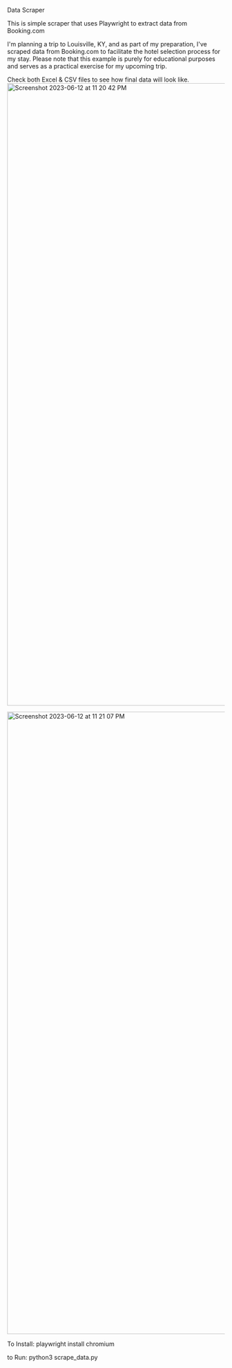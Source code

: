 Data Scraper


This is simple scraper that uses Playwright to extract data from Booking.com

I'm planning a trip to Louisville, KY, and as part of my preparation, I've scraped data from Booking.com to facilitate the hotel selection process for my stay.
Please note that this example is purely for educational purposes and serves as a practical exercise for my upcoming trip.



Check both Excel & CSV files to see how final data will look like.
<img width="1440" alt="Screenshot 2023-06-12 at 11 20 42 PM" src="https://github.com/MagdaSlifierz/DataScraper/assets/49603115/f2b02e34-cf81-47ad-9dcb-d1a05590fe4a">

<img width="1440" alt="Screenshot 2023-06-12 at 11 21 07 PM" src="https://github.com/MagdaSlifierz/DataScraper/assets/49603115/1d4c37c8-ac00-4cc7-9f6e-d132c2f4fd85">







To Install:
playwright install chromium

to Run:
python3 scrape_data.py

